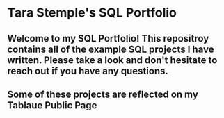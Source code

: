# Tara Stemple's SQL Portfolio
## Welcome to my SQL Portfolio! This repositroy contains all of the example SQL projects I have written. Please take a look and don't hesitate to reach out if you have any questions. 
## Some of these projects are reflected on my Tablaue Public Page 
